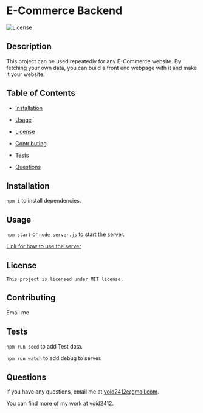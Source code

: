 # E-Commerce Backend
  ![License](https://img.shields.io/badge/license-MIT-blue)
  
  ## Description
  This project can be used repeatedly for any E-Commerce website. By fetching your own data, you can build a front end webpage with it and make it your website.

  ## Table of Contents
  
  * [Installation](#installation)
  
  * [Usage](#usage)
  
  * [License](#license)
  
  * [Contributing](#contributing)
  
  * [Tests](#tests)
  
  * [Questions](#questions)
  
  ## Installation
  ```npm i``` to install dependencies.

  ## Usage
  ```npm start``` or ```node server.js``` to start the server.

  [Link for how to use the server](https://youtu.be/Bwhx8V85PoM)

  ## License
```
This project is licensed under MIT license.
```
  
  ## Contributing
  Email me

  ## Tests
  ```npm run seed``` to add Test data.
  
  ```npm run watch``` to add debug to server.

  ## Questions
  
  If you have any questions, email me at [void2412@gmail.com](mailto:void2412@gmail.com).

  You can find more of my work at [void2412](https://github.com/void2412).